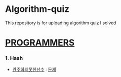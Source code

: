 # Algorithm-quiz
This repository is for uploading algorithm quiz I solved

# [PROGRAMMERS](https://programmers.co.kr/learn/challenges?tab=algorithm_practice_kit, "Programmers Link")
### 1. Hash
   * [완주하지못한선수](https://github.com/KangJuHyeon/Algorithm-quiz/blob/master/programmers/Hash_level_1.py, "problem solving") : [문제](https://programmers.co.kr/learn/courses/30/lessons/42576, "Programmers Link")

